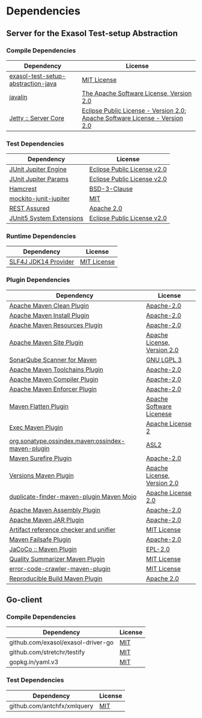 <!-- @formatter:off -->
# Dependencies

## Server for the Exasol Test-setup Abstraction

### Compile Dependencies

| Dependency                              | License                                                                               |
| --------------------------------------- | ------------------------------------------------------------------------------------- |
| [exasol-test-setup-abstraction-java][0] | [MIT License][1]                                                                      |
| [javalin][2]                            | [The Apache Software License, Version 2.0][3]                                         |
| [Jetty :: Server Core][4]               | [Eclipse Public License - Version 2.0][5]; [Apache Software License - Version 2.0][6] |

### Test Dependencies

| Dependency                     | License                           |
| ------------------------------ | --------------------------------- |
| [JUnit Jupiter Engine][7]      | [Eclipse Public License v2.0][8]  |
| [JUnit Jupiter Params][7]      | [Eclipse Public License v2.0][8]  |
| [Hamcrest][9]                  | [BSD-3-Clause][10]                |
| [mockito-junit-jupiter][11]    | [MIT][12]                         |
| [REST Assured][13]             | [Apache 2.0][14]                  |
| [JUnit5 System Extensions][15] | [Eclipse Public License v2.0][16] |

### Runtime Dependencies

| Dependency                 | License           |
| -------------------------- | ----------------- |
| [SLF4J JDK14 Provider][17] | [MIT License][18] |

### Plugin Dependencies

| Dependency                                              | License                           |
| ------------------------------------------------------- | --------------------------------- |
| [Apache Maven Clean Plugin][19]                         | [Apache-2.0][20]                  |
| [Apache Maven Install Plugin][21]                       | [Apache-2.0][20]                  |
| [Apache Maven Resources Plugin][22]                     | [Apache-2.0][20]                  |
| [Apache Maven Site Plugin][23]                          | [Apache License, Version 2.0][20] |
| [SonarQube Scanner for Maven][24]                       | [GNU LGPL 3][25]                  |
| [Apache Maven Toolchains Plugin][26]                    | [Apache-2.0][20]                  |
| [Apache Maven Compiler Plugin][27]                      | [Apache-2.0][20]                  |
| [Apache Maven Enforcer Plugin][28]                      | [Apache-2.0][20]                  |
| [Maven Flatten Plugin][29]                              | [Apache Software Licenese][20]    |
| [Exec Maven Plugin][30]                                 | [Apache License 2][20]            |
| [org.sonatype.ossindex.maven:ossindex-maven-plugin][31] | [ASL2][3]                         |
| [Maven Surefire Plugin][32]                             | [Apache-2.0][20]                  |
| [Versions Maven Plugin][33]                             | [Apache License, Version 2.0][20] |
| [duplicate-finder-maven-plugin Maven Mojo][34]          | [Apache License 2.0][35]          |
| [Apache Maven Assembly Plugin][36]                      | [Apache-2.0][20]                  |
| [Apache Maven JAR Plugin][37]                           | [Apache-2.0][20]                  |
| [Artifact reference checker and unifier][38]            | [MIT License][39]                 |
| [Maven Failsafe Plugin][40]                             | [Apache-2.0][20]                  |
| [JaCoCo :: Maven Plugin][41]                            | [EPL-2.0][5]                      |
| [Quality Summarizer Maven Plugin][42]                   | [MIT License][43]                 |
| [error-code-crawler-maven-plugin][44]                   | [MIT License][45]                 |
| [Reproducible Build Maven Plugin][46]                   | [Apache 2.0][3]                   |

## Go-client

### Compile Dependencies

| Dependency                         | License   |
| ---------------------------------- | --------- |
| github.com/exasol/exasol-driver-go | [MIT][47] |
| github.com/stretchr/testify        | [MIT][48] |
| gopkg.in/yaml.v3                   | [MIT][49] |

### Test Dependencies

| Dependency                  | License   |
| --------------------------- | --------- |
| github.com/antchfx/xmlquery | [MIT][50] |

[0]: https://github.com/exasol/exasol-test-setup-abstraction-java/
[1]: https://github.com/exasol/exasol-test-setup-abstraction-java/blob/main/LICENSE
[2]: https://javalin.io/
[3]: http://www.apache.org/licenses/LICENSE-2.0.txt
[4]: https://jetty.org/jetty-server
[5]: https://www.eclipse.org/legal/epl-2.0/
[6]: https://www.apache.org/licenses/LICENSE-2.0
[7]: https://junit.org/junit5/
[8]: https://www.eclipse.org/legal/epl-v20.html
[9]: http://hamcrest.org/JavaHamcrest/
[10]: https://raw.githubusercontent.com/hamcrest/JavaHamcrest/master/LICENSE
[11]: https://github.com/mockito/mockito
[12]: https://opensource.org/licenses/MIT
[13]: https://rest-assured.io/
[14]: https://www.apache.org/licenses/LICENSE-2.0.html
[15]: https://github.com/itsallcode/junit5-system-extensions
[16]: http://www.eclipse.org/legal/epl-v20.html
[17]: http://www.slf4j.org
[18]: http://www.opensource.org/licenses/mit-license.php
[19]: https://maven.apache.org/plugins/maven-clean-plugin/
[20]: https://www.apache.org/licenses/LICENSE-2.0.txt
[21]: https://maven.apache.org/plugins/maven-install-plugin/
[22]: https://maven.apache.org/plugins/maven-resources-plugin/
[23]: https://maven.apache.org/plugins/maven-site-plugin/
[24]: http://sonarsource.github.io/sonar-scanner-maven/
[25]: http://www.gnu.org/licenses/lgpl.txt
[26]: https://maven.apache.org/plugins/maven-toolchains-plugin/
[27]: https://maven.apache.org/plugins/maven-compiler-plugin/
[28]: https://maven.apache.org/enforcer/maven-enforcer-plugin/
[29]: https://www.mojohaus.org/flatten-maven-plugin/
[30]: https://www.mojohaus.org/exec-maven-plugin
[31]: https://sonatype.github.io/ossindex-maven/maven-plugin/
[32]: https://maven.apache.org/surefire/maven-surefire-plugin/
[33]: https://www.mojohaus.org/versions/versions-maven-plugin/
[34]: https://basepom.github.io/duplicate-finder-maven-plugin
[35]: http://www.apache.org/licenses/LICENSE-2.0.html
[36]: https://maven.apache.org/plugins/maven-assembly-plugin/
[37]: https://maven.apache.org/plugins/maven-jar-plugin/
[38]: https://github.com/exasol/artifact-reference-checker-maven-plugin/
[39]: https://github.com/exasol/artifact-reference-checker-maven-plugin/blob/main/LICENSE
[40]: https://maven.apache.org/surefire/maven-failsafe-plugin/
[41]: https://www.jacoco.org/jacoco/trunk/doc/maven.html
[42]: https://github.com/exasol/quality-summarizer-maven-plugin/
[43]: https://github.com/exasol/quality-summarizer-maven-plugin/blob/main/LICENSE
[44]: https://github.com/exasol/error-code-crawler-maven-plugin/
[45]: https://github.com/exasol/error-code-crawler-maven-plugin/blob/main/LICENSE
[46]: http://zlika.github.io/reproducible-build-maven-plugin
[47]: https://github.com/exasol/exasol-driver-go/blob/v1.0.10/LICENSE
[48]: https://github.com/stretchr/testify/blob/v1.9.0/LICENSE
[49]: https://github.com/go-yaml/yaml/blob/v3.0.1/LICENSE
[50]: https://github.com/antchfx/xmlquery/blob/HEAD/LICENSE
